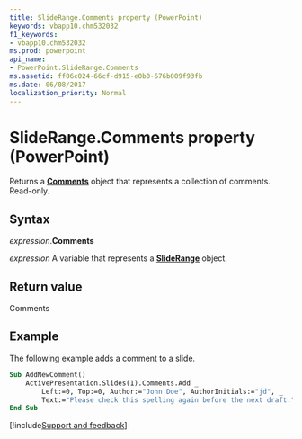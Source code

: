 ```yaml
---
title: SlideRange.Comments property (PowerPoint)
keywords: vbapp10.chm532032
f1_keywords:
- vbapp10.chm532032
ms.prod: powerpoint
api_name:
- PowerPoint.SlideRange.Comments
ms.assetid: ff06c024-66cf-d915-e0b0-676b009f93fb
ms.date: 06/08/2017
localization_priority: Normal
---
```



# SlideRange.Comments property (PowerPoint)

Returns a **[Comments](PowerPoint.Comments.md)** object that represents a collection of comments. Read-only.


## Syntax

_expression_.**Comments**

_expression_ A variable that represents a **[SlideRange](PowerPoint.SlideRange.md)** object.


## Return value

Comments


## Example

The following example adds a comment to a slide.

```vb
Sub AddNewComment()
    ActivePresentation.Slides(1).Comments.Add _
        Left:=0, Top:=0, Author:="John Doe", AuthorInitials:="jd", _
        Text:="Please check this spelling again before the next draft."
End Sub
```




[!include[Support and feedback](~/includes/feedback-boilerplate.md)]